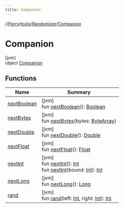 ```yaml
---
title: Companion
---
```

//[Perry](../../../../index.html)/[tools](../../index.html)/[Randomizer](../index.html)/[Companion](index.html)



# Companion



[jvm]\
object [Companion](index.html)



## Functions


| Name | Summary |
|---|---|
| [nextBoolean](next-boolean.html) | [jvm]<br>fun [nextBoolean](next-boolean.html)(): [Boolean](https://kotlinlang.org/api/latest/jvm/stdlib/kotlin/-boolean/index.html) |
| [nextBytes](next-bytes.html) | [jvm]<br>fun [nextBytes](next-bytes.html)(bytes: [ByteArray](https://kotlinlang.org/api/latest/jvm/stdlib/kotlin/-byte-array/index.html)) |
| [nextDouble](next-double.html) | [jvm]<br>fun [nextDouble](next-double.html)(): [Double](https://kotlinlang.org/api/latest/jvm/stdlib/kotlin/-double/index.html) |
| [nextFloat](next-float.html) | [jvm]<br>fun [nextFloat](next-float.html)(): [Float](https://kotlinlang.org/api/latest/jvm/stdlib/kotlin/-float/index.html) |
| [nextInt](next-int.html) | [jvm]<br>fun [nextInt](next-int.html)(): [Int](https://kotlinlang.org/api/latest/jvm/stdlib/kotlin/-int/index.html)<br>fun [nextInt](next-int.html)(bound: [Int](https://kotlinlang.org/api/latest/jvm/stdlib/kotlin/-int/index.html)): [Int](https://kotlinlang.org/api/latest/jvm/stdlib/kotlin/-int/index.html) |
| [nextLong](next-long.html) | [jvm]<br>fun [nextLong](next-long.html)(): [Long](https://kotlinlang.org/api/latest/jvm/stdlib/kotlin/-long/index.html) |
| [rand](rand.html) | [jvm]<br>fun [rand](rand.html)(left: [Int](https://kotlinlang.org/api/latest/jvm/stdlib/kotlin/-int/index.html), right: [Int](https://kotlinlang.org/api/latest/jvm/stdlib/kotlin/-int/index.html)): [Int](https://kotlinlang.org/api/latest/jvm/stdlib/kotlin/-int/index.html) |

